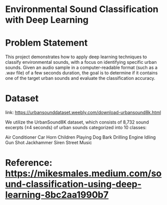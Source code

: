 # Environmental Sound Classification with Deep Learning
# Problem Statement

This project demonstrates how to apply deep learning techniques to classify environmental sounds, with a focus on identifying specific urban sounds. Given an audio sample in a computer-readable format (such as a .wav file) of a few seconds duration, the goal is to determine if it contains one of the target urban sounds and evaluate the classification accuracy.

# Dataset
link: https://urbansounddataset.weebly.com/download-urbansound8k.html

We utilize the UrbanSound8K dataset, which consists of 8,732 sound excerpts (≤4 seconds) of urban sounds categorized into 10 classes:

Air Conditioner
Car Horn
Children Playing
Dog Bark
Drilling
Engine Idling
Gun Shot
Jackhammer
Siren
Street Music

# Reference: https://mikesmales.medium.com/sound-classification-using-deep-learning-8bc2aa1990b7


